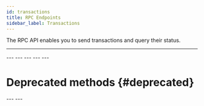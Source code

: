 ```yaml
---
id: transactions
title: RPC Endpoints
sidebar_label: Transactions
---
```









The RPC API enables you to send transactions and query their status.

---
<SendTx />
---
<TransactionStatus />
---
<TransactionStatusWithReceipts />
---
<ReceiptById />
---
<TxStatusResult />
---

# Deprecated methods {#deprecated}

<SendTransactionAsync/>
---
<SendTransactionAwait />
---
